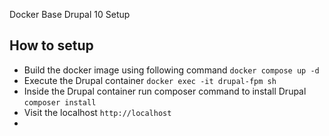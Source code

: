 Docker Base Drupal 10 Setup

## How to setup
- Build the docker image using following command ```docker compose up -d```
- Execute the Drupal container ```docker exec -it drupal-fpm sh```
- Inside the Drupal container run composer command to install Drupal ```composer install```
- Visit the localhost ```http://localhost```
- 
